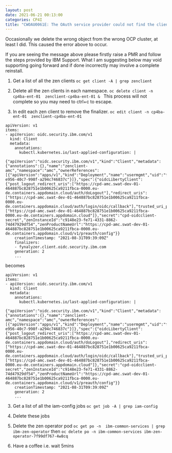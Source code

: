 ```yaml
---
layout: post
date: 2021-06-21 00:13:00
categories: CP4I
title: "CWOAU0061E: The OAuth service provider could not find the client because the client name is not valid. Contact your system administrator to resolve the problem."
---
```


Occasionally we delete the wrong object from the wrong OCP cluster, at least I did. This caused the error above to occur.

<!--more-->

If you are seeing the message above please firstly raise a PMR and follow the steps provided by IBM Support. What I am suggesting below may void supporting going forward and if done incorrectly may involve a complete reinstall.

1. Get a list of all the zen clients
`oc get client -A | grep zenclient`

2. Delete all the zen clients in each namespace.
`oc delete client -n cp4ba-ent-01  zenclient-cp4ba-ent-01 & `
This process will not complete so you may need to ctrl+c to escape.

3. In edit each zen client to remove the finalizer.
`oc edit client -n cp4ba-ent-01  zenclient-cp4ba-ent-01`

```
apiVersion: v1
items:
- apiVersion: oidc.security.ibm.com/v1
  kind: Client
  metadata:
    annotations:
      kubectl.kubernetes.io/last-applied-configuration: |
        {"apiVersion":"oidc.security.ibm.com/v1","kind":"Client","metadata":{"annotations":{},"name":"zenclient-amc","namespace":"amc","ownerReferences":[{"apiVersion":"apps/v1","kind":"Deployment","name":"usermgmt","uid":"f7c03a2b-e956-40c7-998f-a294c746837c"}]},"spec":{"oidcLibertyClient":{"post_logout_redirect_uris":["https://cpd-amc.swat-dev-01-464887bc828751e1b00625ca9211fbca-0000.eu-de.containers.appdomain.cloud/auth/doLogout"],"redirect_uris":["https://cpd-amc.swat-dev-01-464887bc828751e1b00625ca9211fbca-0000.eu-de.containers.appdomain.cloud/auth/login/oidc/callback"],"trusted_uri_prefixes":["https://cpd-amc.swat-dev-01-464887bc828751e1b00625ca9211fbca-0000.eu-de.containers.appdomain.cloud"]},"secret":"cpd-oidcclient-secret","zenInstanceId":"c9148e23-fe71-4331-8862-74d47929df54","zenProductNameUrl":"https://cpd-amc.swat-dev-01-464887bc828751e1b00625ca9211fbca-0000.eu-de.containers.appdomain.cloud/v1/preauth/config"}}
    creationTimestamp: "2021-08-31T09:39:09Z"
    finalizers:
    - fynalyzer.client.oidc.security.ibm.com
    generation: 2
    ...
```
 
becomes

```
apiVersion: v1
items:
- apiVersion: oidc.security.ibm.com/v1
  kind: Client
  metadata:
    annotations:
      kubectl.kubernetes.io/last-applied-configuration: |
        {"apiVersion":"oidc.security.ibm.com/v1","kind":"Client","metadata":{"annotations":{},"name":"zenclient-amc","namespace":"amc","ownerReferences":[{"apiVersion":"apps/v1","kind":"Deployment","name":"usermgmt","uid":"f7c03a2b-e956-40c7-998f-a294c746837c"}]},"spec":{"oidcLibertyClient":{"post_logout_redirect_uris":["https://cpd-amc.swat-dev-01-464887bc828751e1b00625ca9211fbca-0000.eu-de.containers.appdomain.cloud/auth/doLogout"],"redirect_uris":["https://cpd-amc.swat-dev-01-464887bc828751e1b00625ca9211fbca-0000.eu-de.containers.appdomain.cloud/auth/login/oidc/callback"],"trusted_uri_prefixes":["https://cpd-amc.swat-dev-01-464887bc828751e1b00625ca9211fbca-0000.eu-de.containers.appdomain.cloud"]},"secret":"cpd-oidcclient-secret","zenInstanceId":"c9148e23-fe71-4331-8862-74d47929df54","zenProductNameUrl":"https://cpd-amc.swat-dev-01-464887bc828751e1b00625ca9211fbca-0000.eu-de.containers.appdomain.cloud/v1/preauth/config"}}
    creationTimestamp: "2021-08-31T09:39:09Z"
    generation: 2
    ...
```




3. Get a list of all the iam-config jobs
`oc get job -A | grep iam-config`

4. Delete these jobs

5. Delete the zen operator pod
`oc get po -n  ibm-common-services | grep ibm-zen-operator`
then
`oc delete po -n ibm-common-services ibm-zen-operator-7f99df767-4w8cq`

6. Have a coffee i.e. wait 5mins
